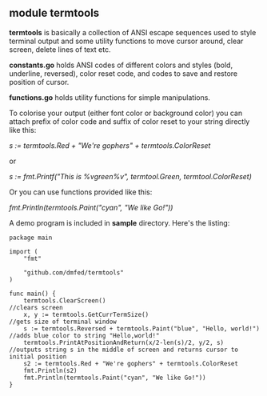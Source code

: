## module termtools

**termtools** is basically a collection of ANSI escape sequences used to style terminal
output and some utility functions to move cursor around, clear screen, delete lines of text etc.


**constants.go** holds ANSI codes of different colors and styles (bold, underline, reversed), color reset code, and codes to save and restore position of cursor.


**functions.go** holds utility functions for simple manipulations.


To colorise your output (either font color or background color) you can attach prefix of color code and suffix of color reset to your string directly like this:


*s := termtools.Red + "We're gophers" + termtools.ColorReset*


or


*s := fmt.Printf("This is %vgreen%v", termtool.Green, termtool.ColorReset)*


Or you can use functions provided like this:


*fmt.Println(termtools.Paint("cyan", "We like Go!"))*


A demo program is included in **sample** directory. Here's the listing:

```
package main

import (
	"fmt"

	"github.com/dmfed/termtools"
)

func main() {
	termtools.ClearScreen()                                            //clears screen
	x, y := termtools.GetCurrTermSize()                                //gets size of terminal window
	s := termtools.Reversed + termtools.Paint("blue", "Hello, world!") //adds blue color to string "Hello,world!"
	termtools.PrintAtPositionAndReturn(x/2-len(s)/2, y/2, s)           //outputs string s in the middle of screen and returns cursor to initial position
	s2 := termtools.Red + "We're gophers" + termtools.ColorReset
	fmt.Println(s2)
	fmt.Println(termtools.Paint("cyan", "We like Go!"))
}
```